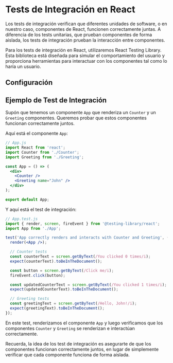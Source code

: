 # Tests de Integración en React

Los tests de integración verifican que diferentes unidades de software, o en nuestro caso, componentes de React, funcionen correctamente juntas. A diferencia de los tests unitarias, que prueban componentes de forma aislada, los tests de integración prueban la interacción entre componentes.

Para los tests de integración en React, utilizaremos React Testing Library. Esta biblioteca está diseñada para simular el comportamiento del usuario y proporciona herramientas para interactuar con los componentes tal como lo haría un usuario.

## Configuración

## Ejemplo de Test de Integración

Supón que tenemos un componente `App` que renderiza un `Counter` y un `Greeting` componentes. Queremos probar que estos componentes funcionan correctamente juntos.

Aquí está el componente `App`:

```jsx
// App.js
import React from 'react';
import Counter from './Counter';
import Greeting from './Greeting';

const App = () => (
  <div>
    <Counter />
    <Greeting name="John" />
  </div>
);

export default App;
```

Y aquí está el test de integración:

```jsx
// App.test.js
import { render, screen, fireEvent } from '@testing-library/react';
import App from './App';

test('App correctly renders and interacts with Counter and Greeting', () => {
  render(<App />);

  // Counter tests
  const counterText = screen.getByText(/You clicked 0 times/i);
  expect(counterText).toBeInTheDocument();

  const button = screen.getByText(/Click me/i);
  fireEvent.click(button);

  const updatedCounterText = screen.getByText(/You clicked 1 times/i);
  expect(updatedCounterText).toBeInTheDocument();

  // Greeting tests
  const greetingText = screen.getByText(/Hello, John!/i);
  expect(greetingText).toBeInTheDocument();
});
```

En este test, renderizamos el componente `App` y luego verificamos que los componentes `Counter` y `Greeting` se renderizan e interactúan correctamente.

Recuerda, la idea de los test de integración es asegurarte de que los componentes funcionan correctamente juntos, en lugar de simplemente verificar que cada componente funciona de forma aislada.
